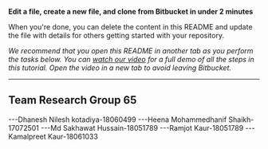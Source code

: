 **Edit a file, create a new file, and clone from Bitbucket in under 2 minutes**

When you're done, you can delete the content in this README and update the file with details for others getting started with your repository.

*We recommend that you open this README in another tab as you perform the tasks below. You can [watch our video](https://youtu.be/0ocf7u76WSo) for a full demo of all the steps in this tutorial. Open the video in a new tab to avoid leaving Bitbucket.*

---

## Team Research Group 65
---Dhanesh Nilesh kotadiya-18060499
---Heena Mohammedhanif Shaikh-17072501 
---Md Sakhawat Hussain-18051789
---Ramjot Kaur-18051789
---Kamalpreet Kaur-18061033
